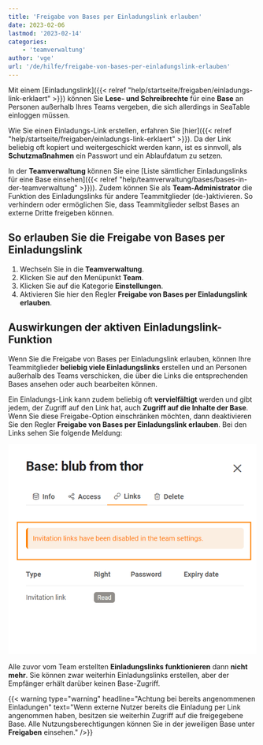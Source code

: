 ```yaml
---
title: 'Freigabe von Bases per Einladungslink erlauben'
date: 2023-02-06
lastmod: '2023-02-14'
categories:
    - 'teamverwaltung'
author: 'vge'
url: '/de/hilfe/freigabe-von-bases-per-einladungslink-erlauben'
---
```


Mit einem [Einladungslink]({{< relref "help/startseite/freigaben/einladungs-link-erklaert" >}}) können Sie **Lese- und Schreibrechte** für eine **Base** an Personen außerhalb Ihres Teams vergeben, die sich allerdings in SeaTable einloggen müssen.

Wie Sie einen Einladungs-Link erstellen, erfahren Sie [hier]({{< relref "help/startseite/freigaben/einladungs-link-erklaert" >}}). Da der Link beliebig oft kopiert und weitergeschickt werden kann, ist es sinnvoll, als **Schutzmaßnahmen** ein Passwort und ein Ablaufdatum zu setzen.

In der **Teamverwaltung** können Sie eine [Liste sämtlicher Einladungslinks für eine Base einsehen]({{< relref "help/teamverwaltung/bases/bases-in-der-teamverwaltung" >}})). Zudem können Sie als **Team-Administrator** die Funktion des Einladungslinks für andere Teammitglieder (de-)aktivieren. So verhindern oder ermöglichen Sie, dass Teammitglieder selbst Bases an externe Dritte freigeben können.

## So erlauben Sie die Freigabe von Bases per Einladungslink

1. Wechseln Sie in die **Teamverwaltung**.
2. Klicken Sie auf den Menüpunkt **Team**.
3. Klicken Sie auf die Kategorie **Einstellungen**.
4. Aktivieren Sie hier den Regler **Freigabe von Bases per Einladungslink erlauben**.

## Auswirkungen der aktiven Einladungslink-Funktion

Wenn Sie die Freigabe von Bases per Einladungslink erlauben, können Ihre Teammitglieder **beliebig viele Einladungslinks** erstellen und an Personen außerhalb des Teams verschicken, die über die Links die entsprechenden Bases ansehen oder auch bearbeiten können.

Ein Einladungs-Link kann zudem beliebig oft **vervielfältigt** werden und gibt jedem, der Zugriff auf den Link hat, auch **Zugriff auf die Inhalte der Base**. Wenn Sie diese Freigabe-Option einschränken möchten, dann deaktivieren Sie den Regler **Freigabe von Bases per Einladungslink erlauben**. Bei den Links sehen Sie folgende Meldung:

![Fehlermeldung Einladungslink in der Teamverwaltung](images/Fehlermeldung-EInladungslink.png)

Alle zuvor vom Team erstellten **Einladungslinks funktionieren** dann **nicht mehr**. Sie können zwar weiterhin Einladungslinks erstellen, aber der Empfänger erhält darüber keinen Base-Zugriff.

{{< warning  type="warning" headline="Achtung bei bereits angenommenen Einladungen"  text="Wenn externe Nutzer bereits die Einladung per Link angenommen haben, besitzen sie weiterhin Zugriff auf die freigegebene Base. Alle Nutzungsberechtigungen können Sie in der jeweiligen Base unter **Freigaben** einsehen." />}}
